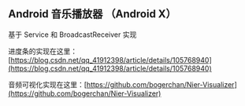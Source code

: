 ## Android 音乐播放器 （Android X）
基于 Service 和 BroadcastReceiver 实现

进度条的实现在这里：[https://blog.csdn.net/qq_41912398/article/details/105768940](https://blog.csdn.net/qq_41912398/article/details/105768940)

音频可视化实现在这里：[https://github.com/bogerchan/Nier-Visualizer](https://github.com/bogerchan/Nier-Visualizer)
